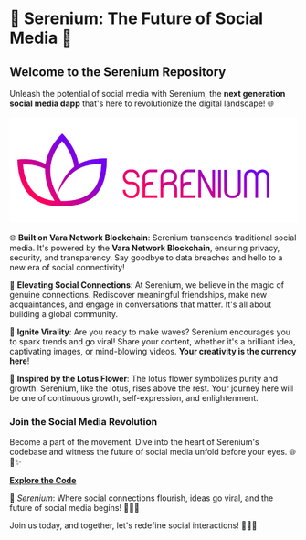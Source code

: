 # 🌟 **Serenium: The Future of Social Media** 🚀

## Welcome to the Serenium Repository

Unleash the potential of social media with Serenium, the **next generation social media dapp** that's here to revolutionize the digital landscape! 🌐

![Serenium Logo](SereniumLogo.png)

🌐 **Built on Vara Network Blockchain**: Serenium transcends traditional social media. It's powered by the **Vara Network Blockchain**, ensuring privacy, security, and transparency. Say goodbye to data breaches and hello to a new era of social connectivity!

🤝 **Elevating Social Connections**: At Serenium, we believe in the magic of genuine connections. Rediscover meaningful friendships, make new acquaintances, and engage in conversations that matter. It's all about building a global community.

🚀 **Ignite Virality**: Are you ready to make waves? Serenium encourages you to spark trends and go viral! Share your content, whether it's a brilliant idea, captivating images, or mind-blowing videos. **Your creativity is the currency here**!

🌼 **Inspired by the Lotus Flower**: The lotus flower symbolizes purity and growth. Serenium, like the lotus, rises above the rest. Your journey here will be one of continuous growth, self-expression, and enlightenment.

### Join the Social Media Revolution

Become a part of the movement. Dive into the heart of Serenium's codebase and witness the future of social media unfold before your eyes. 🌐💬✨

**[Explore the Code](https://github.com/your-username/serenium)**

🚀 *Serenium*: Where social connections flourish, ideas go viral, and the future of social media begins! 🌟🌼🌐

Join us today, and together, let's redefine social interactions! 👥💬🌐
